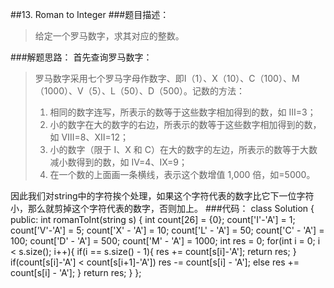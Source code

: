 ##13. Roman to Integer
###题目描述：
> 给定一个罗马数字，求其对应的整数。

###解题思路：
首先查询罗马数字：
>罗马数字采用七个罗马字母作数字、即Ⅰ（1）、X（10）、C（100）、M（1000）、V（5）、L（50）、D（500）。记数的方法：    
> 1. 相同的数字连写，所表示的数等于这些数字相加得到的数，如 Ⅲ=3；    
> 2. 小的数字在大的数字的右边，所表示的数等于这些数字相加得到的数，如 Ⅷ=8、Ⅻ=12；    
> 3. 小的数字（限于 Ⅰ、X 和 C）在大的数字的左边，所表示的数等于大数减小数得到的数，如 Ⅳ=4、Ⅸ=9；   
> 4. 在一个数的上面画一条横线，表示这个数增值 1,000 倍，如=5000。

因此我们对string中的字符挨个处理，如果这个字符代表的数字比它下一位字符小，那么就剪掉这个字符代表的数字，否则加上。
###代码：
	class Solution {
	public:
	    int romanToInt(string s) {
	        int count[26] = {0};
	        count['I'-'A'] = 1; count['V'-'A'] = 5; count['X' - 'A'] = 10; count['L' - 'A'] = 50;
	        count['C' - 'A'] = 100; count['D' - 'A'] = 500; count['M' - 'A'] = 1000;
	        int res = 0;
	        for(int i = 0; i < s.size(); i++){
	            if(i == s.size() - 1){
	                res += count[s[i]-'A'];
	                return res;
	            }
	            if(count[s[i]-'A'] < count[s[i+1]-'A'])
	                res -= count[s[i] - 'A'];
	            else
	                res += count[s[i] - 'A'];
	        }
	        return res;
	    }
	};
